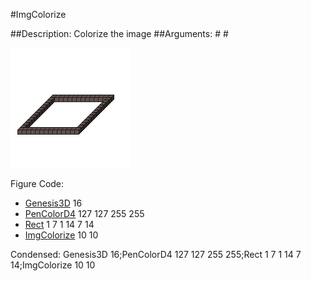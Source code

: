 #ImgColorize

##Description: Colorize the image <hue> <saturation>
##Arguments: # #

![](ImgColorize.png)

Figure Code:
- [Genesis3D](Genesis3D.md) 16
- [PenColorD4](PenColorD4.md) 127 127 255 255
- [Rect](Rect.md) 1 7 1 14 7 14
- [ImgColorize](ImgColorize.md) 10 10

Condensed: Genesis3D 16;PenColorD4 127 127 255 255;Rect 1 7 1 14 7 14;ImgColorize 10 10

